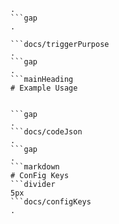 ```docs/docsHeading
.
```gap
.

```docs/triggerPurpose
.
```gap
.
```mainHeading
# Example Usage


```gap
.
```docs/codeJson
.
```gap
.
```markdown
# ConFig Keys
```divider
5px
```docs/configKeys
.